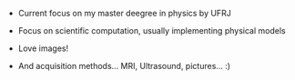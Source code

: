 - Current focus on my master deegree in physics by UFRJ

- Focus on scientific computation, usually implementing physical models
- Love images!
- And acquisition methods... MRI, Ultrasound, pictures... :)

<!---
hmynssen/hmynssen is a ✨ special ✨ repository because its `README.md` (this file) appears on your GitHub profile.
You can click the Preview link to take a look at your changes.
--->
